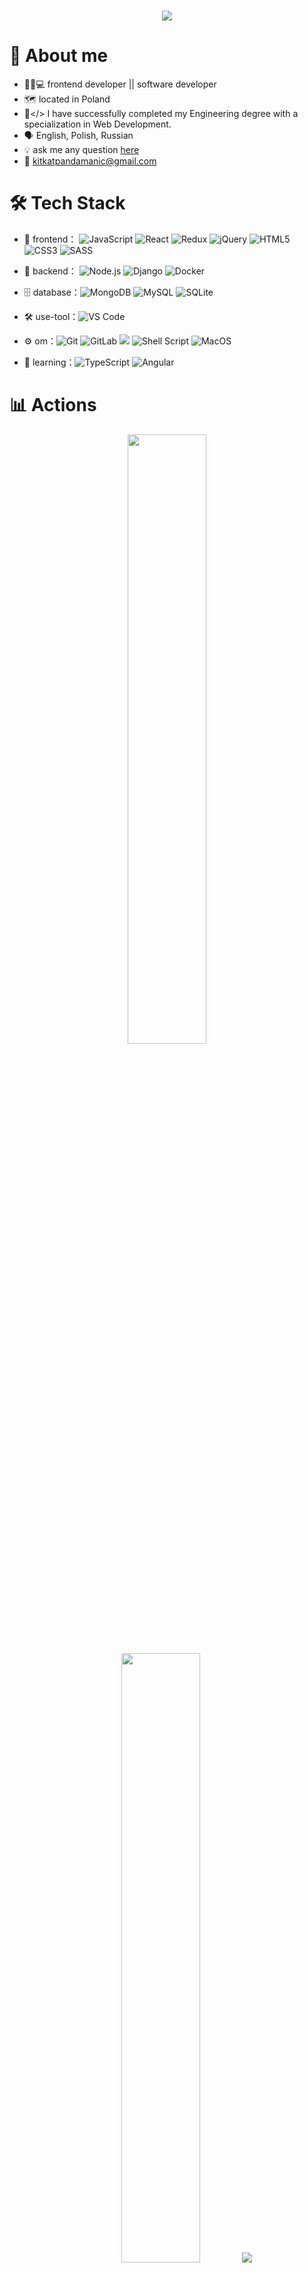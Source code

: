 <h1 align="center">
  <a href="https://git.io/typing-svg">
    <img src="https://readme-typing-svg.herokuapp.com?color=f79d97&lines=Hey+Buddies!;I'm+Umid+✌️&center=true&size=30">
  </a>
</h1>


# 🤖 About me
- 👨‍💻💻 frontend developer || software developer
- 🗺️ located in Poland
- 📖</> I have successfully completed my Engineering degree with a specialization in Web Development.
- 🗣️ English, Polish, Russian
- 💡 ask me any question [here](https://github.com/Pandakitkat/questions/issues)
- 📁 kitkatpandamanic@gmail.com

# 🛠 Tech Stack

- 👀 frontend： ![JavaScript](https://img.shields.io/badge/-JavaScript-323330?style=flat-circle&logo=javascript&logoColor=F7DF1E)
![React](https://img.shields.io/badge/React-20232A?style=flat-circle&logo=react&logoColor=61DAFB)
![Redux](https://img.shields.io/badge/Redux-593D88?style=flat-circle&logo=redux&logoColor=white)
![jQuery](https://img.shields.io/badge/jQuery-0769AD?style=flat-circle&logo=jquery&logoColor=white)
![HTML5](https://img.shields.io/badge/-HTML5-E34F26?style=flat-circle&logo=html5&logoColor=white)
![CSS3](https://img.shields.io/badge/-CSS3-1572B6?style=flat-circle&logo=css3&logoColor=white)
![SASS](https://img.shields.io/badge/-SASS-CC6699?style=flat-circle&logo=SASS&logoColor=white)

- 🚀 backend： ![Node.js](https://img.shields.io/badge/-Node.js-green?style=flat-circle&logo=Node.js)
![Django](https://img.shields.io/badge/-Django-092E20?style=flat-circle&logo=django&logoColor=white)
![Docker](https://img.shields.io/badge/-Docker-blue?style=flat-circle&logo=Docker&logoColor=white)

- 🗄 database：![MongoDB](https://img.shields.io/badge/-MongoDB-4EA94B?style=flat-circle&logo=MongoDB&logoColor=white)
![MySQL](https://img.shields.io/badge/-Mysql-00000F?style=flat-circle&logo=mysql&logoColor=white)
![SQLite](https://img.shields.io/badge/SQLite-07405E?style=flat-circle&logo=sqlite&logoColor=white)

- 🛠 use-tool：![VS Code](https://img.shields.io/badge/-VSCode-blue?style=flat-circle&logo=VSCode)

- ⚙️ om：![Git](https://img.shields.io/badge/-Git-E44C30?style=flat-circle&logo=git&logoColor=white)
![GitLab](https://img.shields.io/badge/GitLab-330F63?style=flat-circle&logo=gitlab)
![](https://img.shields.io/badge/GitHub-100000?style=flat-circle&&logo=github&logoColor=white)
![Shell Script](https://img.shields.io/badge/Shell_Script-121011?style=flat-circle&&logo=gnu-bash&logoColor=white)
![MacOS](https://img.shields.io/badge/mac%20os-000000?style=flat-circle&&logo=apple&logoColor=white)


- 🌱 learning：![TypeScript](https://img.shields.io/badge/-TypeScript-blue?style=flat-circle&logo=typescript&logoColor=white)
![Angular](https://img.shields.io/badge/Angular-DD0031?style=flat-circle&logo=angular&logoColor=white)


# 📊  Actions 
<p align="center">
  <img height="50%" width="auto" src ="https://github-readme-stats-sigma-five.vercel.app/api?username=ak-hu&show_icons=true&count_private=true&theme=merko&hide_border=true&hide=issues,contribs&bg_color=00000000">
  <img height="50%" width="auto" src ="https://github-readme-stats-sigma-five.vercel.app/api/top-langs/?username=ak-hu&layout=compact&hide_border=true&theme=merko&bg_color=00000000&langs_count=6">
  <img src =" https://github-readme-stats.vercel.app/api?username=Pandakitkat&theme=blue-green">
 
  
</p>


# 📎  Other 
<table>
  <tbody>
    <tr>
      <td>
      <p align="center">
        <img height="50%" width="auto" src ="https://github-profile-trophy.vercel.app/?username=ak-hu&theme=onedark&column=4">
      </p>
      </td>
      <td>
        <table align="center"><tbody><tr><td><a href="https://octo-ring.com/"><img src="https://octo-ring.com/static/img/widget/top.png" width="99%" alt="Octo Ring logo" align="top"></a><br><a href="https://octo-ring.com/p/ak-hu/prev"><img src="https://octo-ring.com/static/img/widget/prev.png" width="33%" alt="previous" align="top" title="previous profile"></a><a href="https://octo-ring.com/p/ak-hu/random"><img src="https://octo-ring.com/static/img/widget/random.png" width="33%" alt="random" align="top" title="random profile"></a><a href="https://octo-ring.com/p/ak-hu/next"><img src="https://octo-ring.com/static/img/widget/next.png" width="33%" alt="next" align="top" title="next profile"></a><br><a href="https://octo-ring.com/"><img src="https://octo-ring.com/static/img/widget/bottom.png" width="99%" alt="check out other GitHub profiles in the Octo Ring" align="top"></a></td></tr></tbody></table>
      </td>
    </tr>
  </tbody>
</table>
